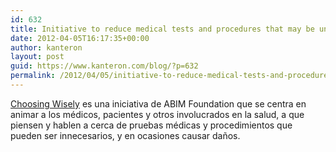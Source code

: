 ```yaml
---
id: 632
title: Initiative to reduce medical tests and procedures that may be unnecessary
date: 2012-04-05T16:17:35+00:00
author: kanteron
layout: post
guid: https://www.kanteron.com/blog/?p=632
permalink: /2012/04/05/initiative-to-reduce-medical-tests-and-procedures-that-may-be-unnecessary/
---
```

<a title="https://choosingwisely.org/" href="https://choosingwisely.org/" target="_blank">Choosing Wisely</a> es una iniciativa de ABIM Foundation que se centra en animar a los médicos, pacientes y otros involucrados en la salud, a que piensen y hablen a cerca de pruebas médicas y procedimientos que pueden ser innecesarios, y en ocasiones causar daños. 